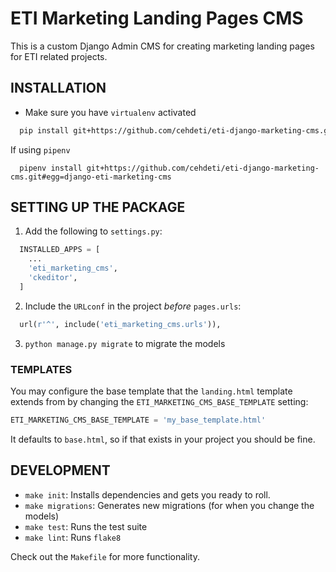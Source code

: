 ETI Marketing Landing Pages CMS
===============================

This is a custom Django Admin CMS for creating marketing landing pages for ETI related projects.

INSTALLATION
------------

* Make sure you have `virtualenv` activated

```bash
  pip install git+https://github.com/cehdeti/eti-django-marketing-cms.git
```

If using `pipenv`

```
  pipenv install git+https://github.com/cehdeti/eti-django-marketing-cms.git#egg=django-eti-marketing-cms
```

SETTING UP THE PACKAGE
----------------------

1. Add the following to `settings.py`:

```python
  INSTALLED_APPS = [
    ...
    'eti_marketing_cms',
    'ckeditor',
  ]
```

2. Include the `URLconf` in the project _before_ `pages.urls`:

```python
  url(r'^', include('eti_marketing_cms.urls')),
```

3. `python manage.py migrate` to migrate the models

### TEMPLATES

You may configure the base template that the `landing.html` template extends
from by changing the `ETI_MARKETING_CMS_BASE_TEMPLATE` setting:

```python
ETI_MARKETING_CMS_BASE_TEMPLATE = 'my_base_template.html'
```

It defaults to `base.html`, so if that exists in your project you should be
fine.

DEVELOPMENT
-----------

* `make init`: Installs dependencies and gets you ready to roll.
* `make migrations`: Generates new migrations (for when you change the models)
* `make test`: Runs the test suite
* `make lint`: Runs `flake8`

Check out the `Makefile` for more functionality.
